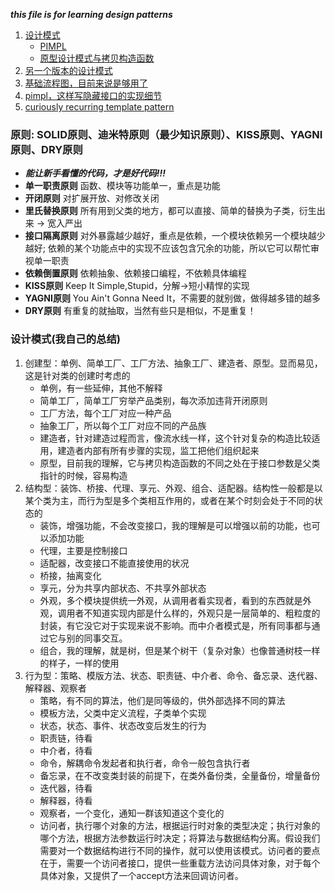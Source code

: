___this file is for learning design patterns___   


1.  [设计模式](https://www.cnblogs.com/5iedu/category/825371.html)    
    + [PIMPL](https://zhuanlan.zhihu.com/p/76975231?utm_source=wechat_session&utm_medium=social&utm_oi=1139653771880796160&utm_campaign=shareopn)     
    + [原型设计模式与拷贝构造函数](https://www.zhihu.com/question/52610176)     
2.  [另一个版本的设计模式](https://www.cnblogs.com/WindSun/p/10223126.html)   
3.  [基础流程图，目前来说是够用了](https://www.cnblogs.com/ywqu/category/223486.html)   
4.  [pimpl，这样写隐藏接口的实现细节](https://zhuanlan.zhihu.com/p/264820635?utm_source=wechat_session&utm_medium=social&utm_oi=1139653771880796160&utm_campaign=shareopn)      
5.  [curiously recurring template pattern](https://en.wikipedia.org/wiki/Curiously_recurring_template_pattern)      

### 原则: SOLID原则、迪米特原则（最少知识原则）、KISS原则、YAGNI原则、DRY原则      
+ ___能让新手看懂的代码，才是好代码!!!___
+ __单一职责原则__  函数、模块等功能单一，重点是功能       
+ __开闭原则__  对扩展开放、对修改关闭      
+ __里氏替换原则__  所有用到父类的地方，都可以直接、简单的替换为子类，衍生出来 -> 宽入严出      
+ __接口隔离原则__  对外暴露越少越好，重点是依赖，一个模块依赖另一个模块越少越好; 依赖的某个功能点中的实现不应该包含冗余的功能，所以它可以帮忙审视单一职责        
+ __依赖倒置原则__  依赖抽象、依赖接口编程，不依赖具体编程      
+ __KISS原则__  Keep It Simple,Stupid，分解->短小精悍的实现     
+ __YAGNI原则__  You Ain't Gonna Need It，不需要的就别做，做得越多错的越多      
+ __DRY原则__  有重复的就抽取，当然有些只是相似，不是重复！     

### 设计模式(我自己的总结)      
1.  创建型：单例、简单工厂、工厂方法、抽象工厂、建造者、原型。显而易见，这是针对类的创建时考虑的      
    + 单例，有一些延伸，其他不解释
    + 简单工厂，简单工厂穷举产品类别，每次添加违背开闭原则    
    + 工厂方法，每个工厂对应一种产品      
    + 抽象工厂，所以每个工厂对应不同的产品族      
    + 建造者，针对建造过程而言，像流水线一样，这个针对复杂的构造比较适用，建造者内部有所有步骤的实现，监工把他们组织起来      
    + 原型，目前我的理解，它与拷贝构造函数的不同之处在于接口参数是父类指针的时候，容易构造      
2.  结构型：装饰、桥接、代理、享元、外观、组合、适配器。结构性一般都是以某个类为主，而行为型是多个类相互作用的，或者在某个时刻会处于不同的状态的      
    + 装饰，增强功能，不会改变接口，我的理解是可以增强以前的功能，也可以添加功能      
    + 代理，主要是控制接口      
    + 适配器，改变接口不能直接使用的状况      
    + 桥接，抽离变化      
    + 享元，分为共享内部状态、不共享外部状态      
    + 外观，多个模块提供统一外观，从调用者看实现者，看到的东西就是外观，调用者不知道实现内部是什么样的，外观只是一层简单的、粗粒度的封装，有它没它对于实现来说不影响。而中介者模式是，所有同事都与通过它与别的同事交互。       
    + 组合，我的理解，就是树，但是某个树干（复杂对象）也像普通树枝一样的样子，一样的使用      
3.  行为型：策略、模版方法、状态、职责链、中介者、命令、备忘录、迭代器、解释器、观察者      
    + 策略，有不同的算法，他们是同等级的，供外部选择不同的算法      
    + 模板方法，父类中定义流程，子类单个实现        
    + 状态，状态、事件、状态改变后发生的行为				
    + 职责链，待看      
    + 中介者，待看      
    + 命令，解耦命令发起者和执行者，命令一般包含执行者      
    + 备忘录，在不改变类封装的前提下，在类外备份类，全量备份，增量备份			
    + 迭代器，待看      
    + 解释器，待看        
    + 观察者，一个变化，通知一群该知道这个变化的      
    + 访问者，执行哪个对象的方法，根据运行时对象的类型决定；执行对象的哪个方法，根据方法参数运行时决定；将算法与数据结构分离。假设我们需要对一个数据结构进行不同的操作，就可以使用该模式。访问者的要点在于，需要一个访问者接口，提供一些重载方法访问具体对象，对于每个具体对象，又提供了一个accept方法来回调访问者。			
